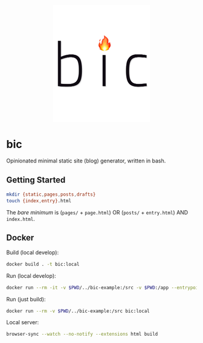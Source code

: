 <div align="center">
  <img width="256" src=".github/bic.png" alt="bic">
</div>


# bic

Opinionated minimal static site (blog) generator, written in bash.

## Getting Started

```bash
mkdir {static,pages,posts,drafts}
touch {index,entry}.html
```

The _bare minimum_ is (`pages/` + `page.html`) OR (`posts/` + `entry.html`) AND
`index.html`.

## Docker

Build (local develop):

```bash
docker build . -t bic:local
```

Run (local develop):

```bash
docker run --rm -it -v $PWD/../bic-example:/src -v $PWD:/app --entrypoint bash bic:local
```

Run (just build):

```bash
docker run --rm -v $PWD/../bic-example:/src bic:local
```

Local server:

```bash
browser-sync --watch --no-notify --extensions html build
```

